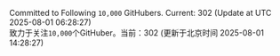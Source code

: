 Committed to Following `10,000` GitHubers. Current: <!-- FOLLOWING_COUNT -->302<!-- FOLLOWING_COUNT --> (Update at UTC <!-- LAST_UPDATED -->2025-08-01 06:28:27<!-- LAST_UPDATED -->)<br>
致力于关注`10,000`个GitHuber。当前：<!-- FOLLOWING_COUNT -->302<!-- FOLLOWING_COUNT --> (更新于北京时间 <!-- LAST_UPDATED_CST -->2025-08-01 14:28:27<!-- LAST_UPDATED_CST -->)
